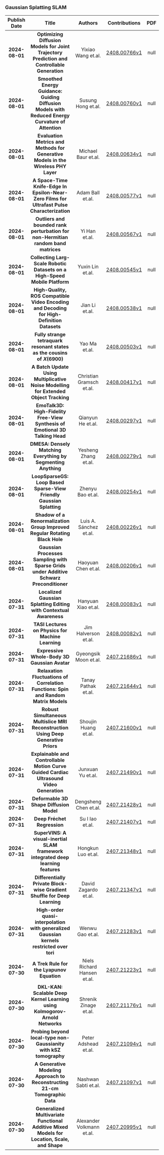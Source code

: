 
### Gaussian Splatting SLAM
|Publish Date|Title|Authors|Contributions|PDF|Code|
| :---: | :---: | :---: | :---: | :---: | :---: |
|**2024-08-01**|**Optimizing Diffusion Models for Joint Trajectory Prediction and Controllable Generation**|Yixiao Wang et.al.|[2408.00766v1](http://arxiv.org/abs/2408.00766v1)|null|
|**2024-08-01**|**Smoothed Energy Guidance: Guiding Diffusion Models with Reduced Energy Curvature of Attention**|Susung Hong et.al.|[2408.00760v1](http://arxiv.org/abs/2408.00760v1)|null|
|**2024-08-01**|**Evaluation Metrics and Methods for Generative Models in the Wireless PHY Layer**|Michael Baur et.al.|[2408.00634v1](http://arxiv.org/abs/2408.00634v1)|null|
|**2024-08-01**|**A Space-Time Knife-Edge In Epsilon-Near-Zero Films for Ultrafast Pulse Characterization**|Adam Ball et.al.|[2408.00577v1](http://arxiv.org/abs/2408.00577v1)|null|
|**2024-08-01**|**Outliers and bounded rank perturbation for non-Hermitian random band matrices**|Yi Han et.al.|[2408.00567v1](http://arxiv.org/abs/2408.00567v1)|null|
|**2024-08-01**|**Collecting Larg-Scale Robotic Datasets on a High-Speed Mobile Platform**|Yuxin Lin et.al.|[2408.00545v1](http://arxiv.org/abs/2408.00545v1)|null|
|**2024-08-01**|**High-Quality, ROS Compatible Video Encoding and Decoding for High-Definition Datasets**|Jian Li et.al.|[2408.00538v1](http://arxiv.org/abs/2408.00538v1)|null|
|**2024-08-01**|**Fully strange tetraquark resonant states as the cousins of $X(6900)$**|Yao Ma et.al.|[2408.00503v1](http://arxiv.org/abs/2408.00503v1)|null|
|**2024-08-01**|**A Batch Update Using Multiplicative Noise Modelling for Extended Object Tracking**|Christian Gramsch et.al.|[2408.00417v1](http://arxiv.org/abs/2408.00417v1)|null|
|**2024-08-01**|**EmoTalk3D: High-Fidelity Free-View Synthesis of Emotional 3D Talking Head**|Qianyun He et.al.|[2408.00297v1](http://arxiv.org/abs/2408.00297v1)|null|
|**2024-08-01**|**DMESA: Densely Matching Everything by Segmenting Anything**|Yesheng Zhang et.al.|[2408.00279v1](http://arxiv.org/abs/2408.00279v1)|null|
|**2024-08-01**|**LoopSparseGS: Loop Based Sparse-View Friendly Gaussian Splatting**|Zhenyu Bao et.al.|[2408.00254v1](http://arxiv.org/abs/2408.00254v1)|null|
|**2024-08-01**|**Shadow of a Renormalization Group Improved Regular Rotating Black Hole**|Luis A. Sánchez et.al.|[2408.00226v1](http://arxiv.org/abs/2408.00226v1)|null|
|**2024-08-01**|**Gaussian Processes Sampling with Sparse Grids under Additive Schwarz Preconditioner**|Haoyuan Chen et.al.|[2408.00206v1](http://arxiv.org/abs/2408.00206v1)|null|
|**2024-07-31**|**Localized Gaussian Splatting Editing with Contextual Awareness**|Hanyuan Xiao et.al.|[2408.00083v1](http://arxiv.org/abs/2408.00083v1)|null|
|**2024-07-31**|**TASI Lectures on Physics for Machine Learning**|Jim Halverson et.al.|[2408.00082v1](http://arxiv.org/abs/2408.00082v1)|null|
|**2024-07-31**|**Expressive Whole-Body 3D Gaussian Avatar**|Gyeongsik Moon et.al.|[2407.21686v1](http://arxiv.org/abs/2407.21686v1)|null|
|**2024-07-31**|**Relaxation Fluctuations of Correlation Functions: Spin and Random Matrix Models**|Tanay Pathak et.al.|[2407.21644v1](http://arxiv.org/abs/2407.21644v1)|null|
|**2024-07-31**|**Robust Simultaneous Multislice MRI Reconstruction Using Deep Generative Priors**|Shoujin Huang et.al.|[2407.21600v1](http://arxiv.org/abs/2407.21600v1)|null|
|**2024-07-31**|**Explainable and Controllable Motion Curve Guided Cardiac Ultrasound Video Generation**|Junxuan Yu et.al.|[2407.21490v1](http://arxiv.org/abs/2407.21490v1)|null|
|**2024-07-31**|**Deformable 3D Shape Diffusion Model**|Dengsheng Chen et.al.|[2407.21428v1](http://arxiv.org/abs/2407.21428v1)|null|
|**2024-07-31**|**Deep Fréchet Regression**|Su I Iao et.al.|[2407.21407v1](http://arxiv.org/abs/2407.21407v1)|null|
|**2024-07-31**|**SuperVINS: A visual-inertial SLAM framework integrated deep learning features**|Hongkun Luo et.al.|[2407.21348v1](http://arxiv.org/abs/2407.21348v1)|null|
|**2024-07-31**|**Differentially Private Block-wise Gradient Shuffle for Deep Learning**|David Zagardo et.al.|[2407.21347v1](http://arxiv.org/abs/2407.21347v1)|null|
|**2024-07-31**|**High-order quasi-interpolation with generalized Gaussian kernels restricted over tori**|Wenwu Gao et.al.|[2407.21283v1](http://arxiv.org/abs/2407.21283v1)|null|
|**2024-07-30**|**A Trek Rule for the Lyapunov Equation**|Niels Richard Hansen et.al.|[2407.21223v1](http://arxiv.org/abs/2407.21223v1)|null|
|**2024-07-30**|**DKL-KAN: Scalable Deep Kernel Learning using Kolmogorov-Arnold Networks**|Shrenik Zinage et.al.|[2407.21176v1](http://arxiv.org/abs/2407.21176v1)|null|
|**2024-07-30**|**Probing beyond local-type non-Gaussianity with kSZ tomography**|Peter Adshead et.al.|[2407.21094v1](http://arxiv.org/abs/2407.21094v1)|null|
|**2024-07-30**|**A Generative Modeling Approach to Reconstructing 21-cm Tomographic Data**|Nashwan Sabti et.al.|[2407.21097v1](http://arxiv.org/abs/2407.21097v1)|null|
|**2024-07-30**|**Generalized Multivariate Functional Additive Mixed Models for Location, Scale, and Shape**|Alexander Volkmann et.al.|[2407.20995v1](http://arxiv.org/abs/2407.20995v1)|null|
